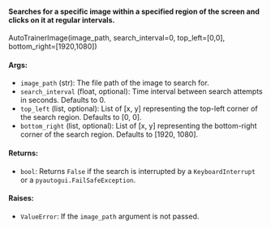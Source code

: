 #### Searches for a specific image within a specified region of the screen and clicks on it at regular intervals.

AutoTrainerImage(image_path, search_interval=0, top_left=[0,0], bottom_right=[1920,1080])

#### Args:

- `image_path` (str): The file path of the image to search for.
- `search_interval` (float, optional): Time interval between search attempts in seconds. Defaults to 0.
- `top_left` (list, optional): List of [x, y] representing the top-left corner of the search region. Defaults to [0, 0].
- `bottom_right` (list, optional): List of [x, y] representing the bottom-right corner of the search region. Defaults to [1920, 1080].

#### Returns:

- `bool`: Returns `False` if the search is interrupted by a `KeyboardInterrupt` or a `pyautogui.FailSafeException`.

#### Raises:

- `ValueError`: If the `image_path` argument is not passed.
